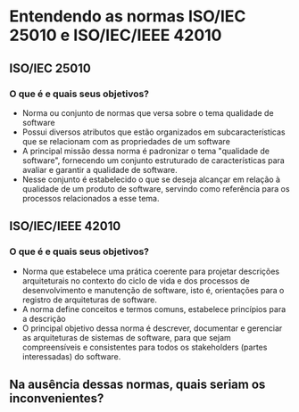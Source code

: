 # Entendendo as normas ISO/IEC 25010 e ISO/IEC/IEEE 42010 

## ISO/IEC 25010
### O que é e quais seus objetivos?
* Norma ou conjunto de normas que versa sobre o tema qualidade de software
* Possui diversos atributos que estão organizados em subcaracterísticas que se relacionam com as propriedades de um software
* A principal missão dessa norma é padronizar o tema "qualidade de software", fornecendo um conjunto estruturado de características para avaliar e garantir a qualidade de software.
* Nesse conjunto é estabelecido o que se deseja alcançar em relação à qualidade de um produto de software, servindo como referência para os processos relacionados a esse tema.

## ISO/IEC/IEEE 42010
### O que é e quais seus objetivos?
* Norma que estabelece uma prática coerente para projetar descrições arquiteturais no contexto do ciclo de vida e dos processos de desenvolvimento e manutenção de software, isto é, orientações para  o registro de arquiteturas de software.
* A norma define conceitos e termos comuns, estabelece princípios para a descrição
* O principal objetivo dessa norma é descrever, documentar e gerenciar as arquiteturas de sistemas de software, para que sejam compreensíveis e consistentes para todos os stakeholders (partes interessadas) do software.


## Na ausência dessas normas, quais seriam os inconvenientes?